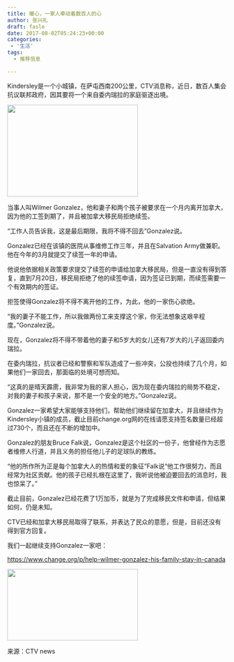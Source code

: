 ```yaml
---
title: 暖心，一家人牵动着数百人的心
author: 张兴礼
draft: fasle
date: 2017-08-02T05:24:23+00:00
categories:
 - '生活'
tags:
  - 推荐信息

---
```

Kindersley是一个小城镇，在萨屯西南200公里，CTV消息称，近日，数百人集会抗议联邦政府，因其要将一个来自委内瑞拉的家庭驱逐出境。

<img decoding="async" loading="lazy" class="alignnone size-medium wp-image-1404" src="http://52sask.com/wp-content/uploads/2017/08/屏幕快照-2017-08-01-23.11.41-300x211.png" alt="" width="300" height="211" srcset="http://192.168.2.100:800/wp-content/uploads/2017/08/屏幕快照-2017-08-01-23.11.41-300x211.png 300w, http://192.168.2.100:800/wp-content/uploads/2017/08/屏幕快照-2017-08-01-23.11.41.png 817w" sizes="(max-width: 300px) 100vw, 300px" /> 

当事人叫Wilmer Gonzalez，他和妻子和两个孩子被要求在一个月内离开加拿大，因为他的工签到期了，并且被加拿大移民局拒绝续签。

“工作人员告诉我，这是最后期限，我将不得不回去”Gonzalez说。

Gonzalez已经在该镇的医院从事维修工作三年，并且在Salvation Army做兼职。他在今年的3月就提交了续签一年的申请。

他说他依据相关政策要求提交了续签的申请给加拿大移民局，但是一直没有得到答复，直到7月20日，移民局拒绝了他的续签申请，因为签证已到期，而续签需要一个有效期内的签证。

拒签使得Gonzalez将不得不离开他的工作，为此，他的一家伤心欲绝。

“我的妻子不能工作，所以我做两份工来支撑这个家，你无法想象这艰辛程度。”Gonzalez说。

现在，Gonzalez将不得不带着他的妻子和5岁大的女儿还有7岁大的儿子返回委内瑞拉。

在委内瑞拉，抗议者已经和警察和军队造成了一些冲突，公投也持续了几个月，如果他们一家回去，那面临的处境可想而知。

“这真的是晴天霹雳，我非常为我的家人担心，因为现在委内瑞拉的局势不稳定，对我的妻子和孩子来说，那不是一个安全的地方。”Gonzalez说。

Gonzalez一家希望大家能够支持他们，帮助他们继续留在加拿大，并且继续作为Kindersley小镇的成员，截止目前change.org网的在线请愿支持签名数量已经超过730个，而且还在不断的增加中。

Gonzalez的朋友Bruce Falk说，Gonzalez是这个社区的一份子，他曾经作为志愿者维修人行道，并且义务的担任他儿子的足球队的教练。

“他的所作所为正是每个加拿大人的热情和爱的象征”Falk说“他工作很努力，而且经常为社区贡献。他的孩子已经扎根在这里了，我听说他被迫要回去的消息时，我也惊呆了。”

截止目前，Gonzalez已经花费了1万加币，就是为了完成移民文件和申请，但结果如何，仍是未知。

CTV已经和加拿大移民局取得了联系，并表达了民众的意愿，但是，目前还没有得到官方回复。

我们一起继续支持Gonzalez一家吧：

<https://www.change.org/p/help-wilmer-gonzalez-his-family-stay-in-canada>

<img decoding="async" loading="lazy" class="alignnone size-medium wp-image-1405" src="http://52sask.com/wp-content/uploads/2017/08/屏幕快照-2017-08-01-23.11.18-300x164.png" alt="" width="300" height="164" srcset="http://192.168.2.100:800/wp-content/uploads/2017/08/屏幕快照-2017-08-01-23.11.18-300x164.png 300w, http://192.168.2.100:800/wp-content/uploads/2017/08/屏幕快照-2017-08-01-23.11.18.png 408w" sizes="(max-width: 300px) 100vw, 300px" /> 

来源：CTV news